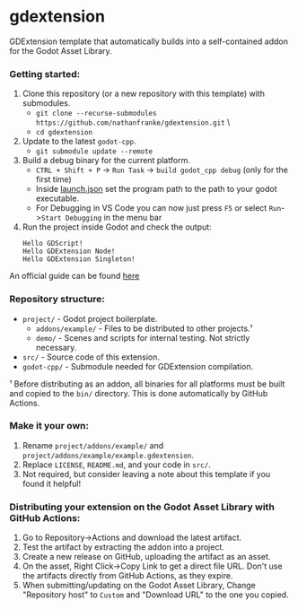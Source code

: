 # gdextension

GDExtension template that automatically builds into a self-contained addon for the Godot Asset Library.

### Getting started:

1. Clone this repository (or a new repository with this template) with submodules.
    - `git clone --recurse-submodules https://github.com/nathanfranke/gdextension.git` \
    - `cd gdextension`
2. Update to the latest `godot-cpp`.
    - `git submodule update --remote`
2. Build a debug binary for the current platform.
    - `CTRL + Shift + P` -> `Run Task` -> `build godot_cpp debug` (only for the first time)
    - Inside [launch.json](.vscode/launch.json) set the program path to the path to your godot executable.
    - For Debugging in VS Code you can now just press `F5` or select `Run`->`Start Debugging` in the menu bar
3. Run the project inside Godot and check the output:
   ```
   Hello GDScript!
   Hello GDExtension Node!
   Hello GDExtension Singleton!
   ```

An official guide can be found [here](https://docs.godotengine.org/en/stable/tutorials/scripting/gdextension/gdextension_cpp_example.html#doc-gdextension-cpp-example)

### Repository structure:
- `project/` - Godot project boilerplate.
  - `addons/example/` - Files to be distributed to other projects.¹
  - `demo/` - Scenes and scripts for internal testing. Not strictly necessary.
- `src/` - Source code of this extension.
- `godot-cpp/` - Submodule needed for GDExtension compilation.

¹ Before distributing as an addon, all binaries for all platforms must be built and copied to the `bin/` directory. This is done automatically by GitHub Actions.

### Make it your own:
1. Rename `project/addons/example/` and `project/addons/example/example.gdextension`.
2. Replace `LICENSE`, `README.md`, and your code in `src/`.
3. Not required, but consider leaving a note about this template if you found it helpful!

### Distributing your extension on the Godot Asset Library with GitHub Actions:
1. Go to Repository→Actions and download the latest artifact.
2. Test the artifact by extracting the addon into a project.
3. Create a new release on GitHub, uploading the artifact as an asset.
4. On the asset, Right Click→Copy Link to get a direct file URL. Don't use the artifacts directly from GitHub Actions, as they expire.
5. When submitting/updating on the Godot Asset Library, Change "Repository host" to `Custom` and "Download URL" to the one you copied.
